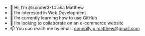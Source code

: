 - 👋 Hi, I’m @sonder3-14 aka Matthew
- 👀 I’m interested in Web Development
- 🌱 I’m currently learning how to use GitHub
- 💞️ I’m looking to collaborate on an e-commerce website
- 📫 You can reach me by email. connolly.p.matthew@gmail.com

<!---
sonder3-14/sonder3-14 is a ✨ special ✨ repository because its `README.md` (this file) appears on your GitHub profile.
You can click the Preview link to take a look at your changes.
--->
